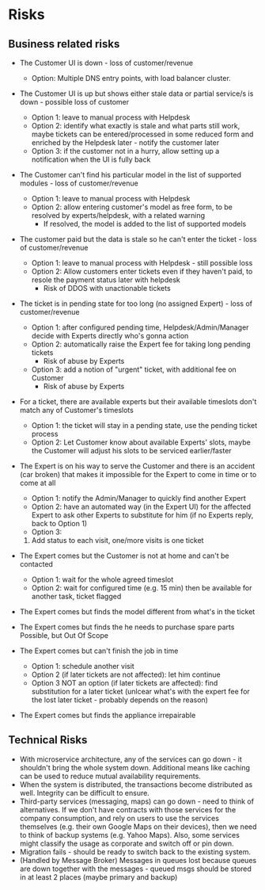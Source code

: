 # Risks

## Business related risks

* The Customer UI is down - loss of customer/revenue
  * Option: Multiple DNS entry points, with load balancer cluster.
* The Customer UI is up but shows either stale data or partial service/s is down - possible loss of customer
  * Option 1: leave to manual process with Helpdesk
  * Option 2: identify what exactly is stale and what parts still work, maybe tickets can be entered/processed in some reduced form and enriched by the Helpdesk later - notify the customer later
  * Option 3: if the customer not in a hurry, allow setting up a notification when the UI is fully back
* The Customer can't find his particular model in the list of supported modules - loss of customer/revenue
  * Option 1: leave to manual process with Helpdesk
  * Option 2: allow entering customer's model as free form, to be resolved by experts/helpdesk, with a related warning
    * If resolved, the model is added to the list of supported models
* The customer paid but the data is stale so he can't enter the ticket - loss of customer/revenue
  * Option 1: leave to manual process with Helpdesk - still possible loss
  * Option 2: Allow customers enter tickets even if they haven't paid, to resole the payment status later with helpdesk
    * Risk of DDOS with unactionable tickets
* The ticket is in pending state for too long (no assigned Expert) - loss of customer/revenue
  * Option 1: after configured pending time, Helpdesk/Admin/Manager decide with Experts directly who's gonna action
  * Option 2: automatically raise the Expert fee for taking long pending tickets
    * Risk of abuse by Experts
  * Option 3: add a notion of "urgent" ticket, with additional fee on Customer
    * Risk of abuse by Experts
* For a ticket, there are available experts but their available timeslots don't match any of Customer's timeslots
  * Option 1: the ticket will stay in a pending state, use the pending ticket process
  * Option 2: Let Customer know about available Experts' slots, maybe the Customer will adjust his slots to be serviced earlier/faster
  
* The Expert is on his way to serve the Customer and there is an accident (car broken) that makes it impossible for the Expert to come in time or to come at all
  * Option 1: notify the Admin/Manager to quickly find another Expert
  * Option 2: have an automated way (in the Expert UI) for the affected Expert to ask other Experts to substitute for him (if no Experts reply, back to Option 1)
  * Option 3: 
  1. Add status to each visit, one/more visits is one ticket
* The Expert comes but the Customer is not at home and can't be contacted
  * Option 1: wait for the whole agreed timeslot
  * Option 2: wait for configured time (e.g. 15 min) then be available for another task, ticket flagged
* The Expert comes but finds the model different from what's in the ticket

* The Expert comes but finds the he needs to purchase spare parts
Possible, but Out Of Scope
* The Expert comes but can't finish the job in time
  * Option 1: schedule another visit
  * Option 2 (if later tickets are not affected): let him continue
  * Option 3 NOT an option (if later tickets are affected): find substitution for a later ticket (unlcear what's with the expert fee for the lost later ticket - probably depends on the reason)
* The Expert comes but finds the appliance irrepairable

## Technical Risks

* With microservice architecture, any of the services can go down - it shouldn't bring the whole system down. Additional means like caching can be used to reduce mutual availability requirements.
* When the system is distributed, the transactions become distributed as well. Integrity can be difficult to ensure.
* Third-party services (messaging, maps) can go down - need to think of alternatives. If we don't have contracts with those services for the company consumption, and rely on users to use the services themselves (e.g. their own Google Maps on their devices), then we need to think of backup systems (e.g. Yahoo Maps). Also, some services might classify the usage as corporate and switch off or pin down.
* Migration fails - should be ready to switch back to the existing system.
* (Handled by Message Broker) Messages in queues lost because queues are down together with the messages - queued msgs should be stored in at least 2 places (maybe primary and backup)
